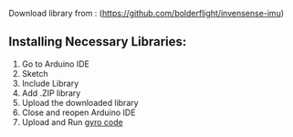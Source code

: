 Download library from : (https://github.com/bolderflight/invensense-imu)

## Installing Necessary Libraries:
1. Go to Arduino IDE
2. Sketch
3. Include Library
4. Add .ZIP library
5. Upload the downloaded library
6. Close and reopen Arduino IDE
7. Upload and Run [gyro code]([https://pages.github.com/](https://github.com/liapia99/TargetArm-Capstone/blob/main/Arduino/Gyro/gyro-mpu6500.ino))

